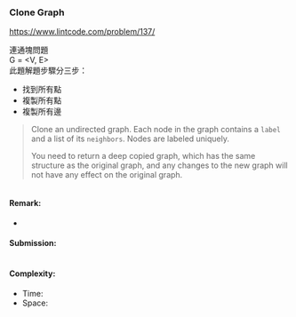 ### Clone Graph
https://www.lintcode.com/problem/137/

連通塊問題\
G = <V, E>\
此題解題步驟分三步：
- 找到所有點
- 複製所有點
- 複製所有邊

>Clone an undirected graph. Each node in the graph contains a `label` and a list of its `neighbors`. Nodes are labeled uniquely.
>
>You need to return a deep copied graph, which has the same structure as the original graph, and any changes to the new graph will not have any effect on the original graph.

```python
```
#### Remark:
- 
#### Submission:
```
```
#### Complexity:
- Time:
- Space:

